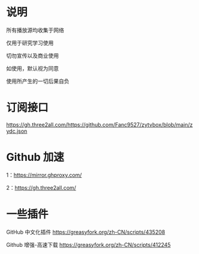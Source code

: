 # 说明
所有播放源均收集于网络

仅用于研究学习使用

切勿宣传以及商业使用

如使用，默认视为同意

使用所产生的一切后果自负
# 订阅接口
https://gh.three2all.com/https://github.com/Fanc9527/zytvbox/blob/main/zydc.json
# Github 加速
1：https://mirror.ghproxy.com/

2：https://gh.three2all.com/

# 一些插件

GitHub 中文化插件 
https://greasyfork.org/zh-CN/scripts/435208

Github 增强-高速下载
https://greasyfork.org/zh-CN/scripts/412245
